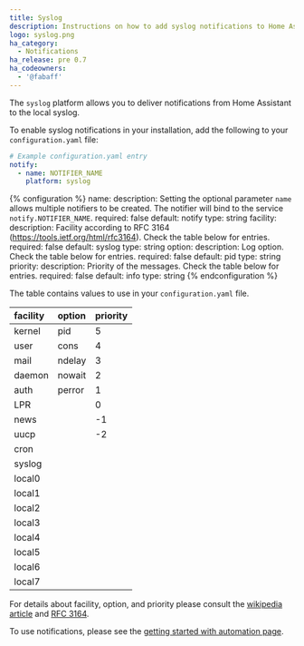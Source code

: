 ```yaml
---
title: Syslog
description: Instructions on how to add syslog notifications to Home Assistant.
logo: syslog.png
ha_category:
  - Notifications
ha_release: pre 0.7
ha_codeowners:
  - '@fabaff'
---
```


The `syslog` platform allows you to deliver notifications from Home Assistant to the local syslog.

To enable syslog notifications in your installation, add the following to your `configuration.yaml` file:

```yaml
# Example configuration.yaml entry
notify:
  - name: NOTIFIER_NAME
    platform: syslog
```

{% configuration %}
name:
  description: Setting the optional parameter `name` allows multiple notifiers to be created. The notifier will bind to the service `notify.NOTIFIER_NAME`.
  required: false
  default: notify
  type: string
facility:
  description: Facility according to RFC 3164 (https://tools.ietf.org/html/rfc3164). Check the table below for entries.
  required: false
  default: syslog
  type: string
option:
  description: Log option. Check the table below for entries.
  required: false
  default: pid
  type: string
priority:
  description: Priority of the messages. Check the table below for entries.
  required: false
  default: info
  type: string
{% endconfiguration %}

The table contains values to use in your `configuration.yaml` file.

| facility  | option  | priority  |
| :-------- |:--------| :---------|
| kernel    | pid     | 5         |
| user      | cons    | 4         |
| mail      | ndelay  | 3         |
| daemon    | nowait  | 2         |
| auth      | perror  | 1         |
| LPR       |         | 0         |
| news      |         | -1        |
| uucp      |         | -2        |
| cron      |         |           |
| syslog    |         |           |
| local0    |         |           |
| local1    |         |           |
| local2    |         |           |
| local3    |         |           |
| local4    |         |           |
| local5    |         |           |
| local6    |         |           |
| local7    |         |           |

For details about facility, option, and priority please consult the [wikipedia article](https://en.wikipedia.org/wiki/Syslog) and [RFC 3164](https://tools.ietf.org/html/rfc3164).

To use notifications, please see the [getting started with automation page](/getting-started/automation/).
